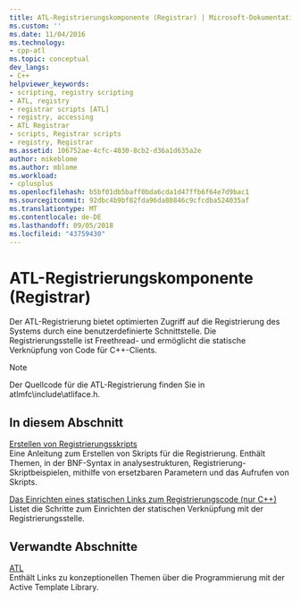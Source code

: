 ```yaml
---
title: ATL-Registrierungskomponente (Registrar) | Microsoft-Dokumentation
ms.custom: ''
ms.date: 11/04/2016
ms.technology:
- cpp-atl
ms.topic: conceptual
dev_langs:
- C++
helpviewer_keywords:
- scripting, registry scripting
- ATL, registry
- registrar scripts [ATL]
- registry, accessing
- ATL Registrar
- scripts, Registrar scripts
- registry, Registrar
ms.assetid: 106752ae-4cfc-4030-8cb2-d36a1d635a2e
author: mikeblome
ms.author: mblome
ms.workload:
- cplusplus
ms.openlocfilehash: b5bf01db5baff0bda6cda1d47ffb6f64e7d9bac1
ms.sourcegitcommit: 92dbc4b9bf82fda96da80846c9cfcdba524035af
ms.translationtype: MT
ms.contentlocale: de-DE
ms.lasthandoff: 09/05/2018
ms.locfileid: "43759430"
---
```

# <a name="atl-registry-component-registrar"></a>ATL-Registrierungskomponente (Registrar)

Der ATL-Registrierung bietet optimierten Zugriff auf die Registrierung des Systems durch eine benutzerdefinierte Schnittstelle. Die Registrierungsstelle ist Freethread- und ermöglicht die statische Verknüpfung von Code für C++-Clients.

> [!NOTE]
>  Der Quellcode für die ATL-Registrierung finden Sie in atlmfc\include\atliface.h.

## <a name="in-this-section"></a>In diesem Abschnitt

[Erstellen von Registrierungsskripts](../atl/creating-registrar-scripts.md)  
Eine Anleitung zum Erstellen von Skripts für die Registrierung. Enthält Themen, in der BNF-Syntax in analysestrukturen, Registrierung-Skriptbeispielen, mithilfe von ersetzbaren Parametern und das Aufrufen von Skripts.

[Das Einrichten eines statischen Links zum Registrierungscode (nur C++)](../atl/setting-up-a-static-link-to-the-registrar-code-cpp-only.md)  
Listet die Schritte zum Einrichten der statischen Verknüpfung mit der Registrierungsstelle.

## <a name="related-sections"></a>Verwandte Abschnitte

[ATL](../atl/active-template-library-atl-concepts.md)  
Enthält Links zu konzeptionellen Themen über die Programmierung mit der Active Template Library.

